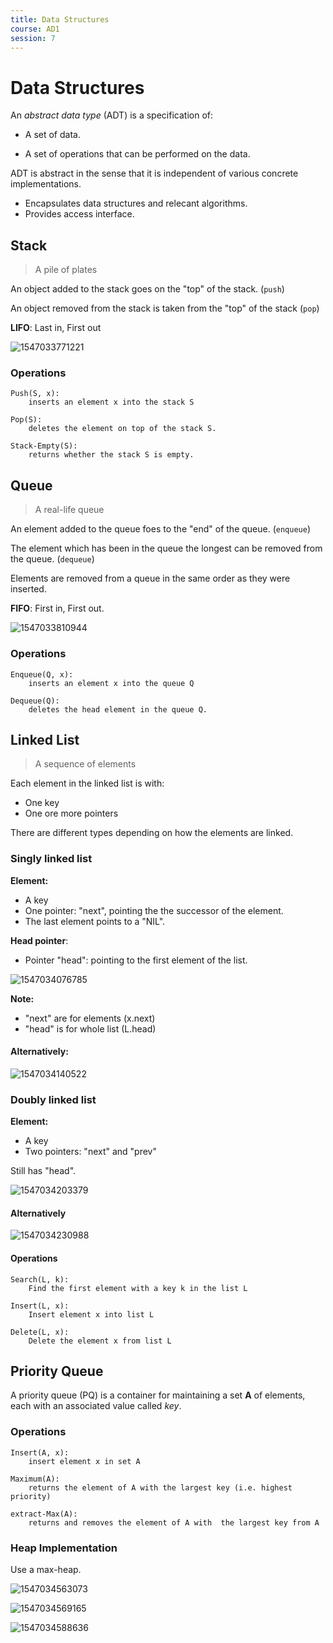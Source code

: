 ```yaml
---
title: Data Structures
course: AD1
session: 7
---
```


# Data Structures

An *abstract data type* (ADT) is a specification of:

* A set of data.

* A set of operations that can be performed on the data.


ADT is abstract in the sense that it is independent of various concrete implementations.

* Encapsulates data structures and relecant algorithms.
* Provides access interface.

## Stack

> A pile of plates

An object added to the stack goes on the "top" of the stack. (`push`)

An object removed from the stack is taken from the "top" of the stack (`pop`)

**LIFO**: Last in, First out

![1547033771221](images/1547033771221.png)



### Operations

```pseudocode
Push(S, x):
	inserts an element x into the stack S

Pop(S):
	deletes the element on top of the stack S.

Stack-Empty(S):
	returns whether the stack S is empty.
```



## Queue

> A real-life queue

An element added to the queue foes to the "end" of the queue. (`enqueue`)

The element which has been in the queue the longest can be removed from the queue. (`dequeue`)

Elements are removed from a queue in the same order as they were inserted.

**FIFO**: First in, First out.

![1547033810944](images/1547033810944.png)

### Operations

```pseudocode
Enqueue(Q, x):
	inserts an element x into the queue Q
	
Dequeue(Q):
	deletes the head element in the queue Q.
```

<div style="page-break-after: always;"></div>

## Linked List

> A sequence of elements

Each element in the linked list is with:

* One key
* One ore more pointers

There are different types depending on how the elements are linked.

### Singly linked list

**Element:**

* A key
* One pointer: "next", pointing the the successor of the element.
* The last element points to a "NIL".

**Head pointer**:

* Pointer "head": pointing to the first element of the list.

![1547034076785](images/1547034076785.png)

**Note:**

* "next" are for elements (x.next)
* "head" is for whole list (L.head)

#### Alternatively:

![1547034140522](images/1547034140522.png)

<div style="page-break-after: always;"></div>

### Doubly linked list

**Element:**

* A key
* Two pointers: "next" and "prev"

Still has "head".

![1547034203379](images/1547034203379.png)

#### Alternatively

![1547034230988](images/1547034230988.png)

#### Operations

```pseudocode
Search(L, k):
	Find the first element with a key k in the list L
	
Insert(L, x):
	Insert element x into list L
	
Delete(L, x):
	Delete the element x from list L
```

<div style="page-break-after: always;"></div>

## Priority Queue

A priority queue (PQ) is a container for maintaining a set **A** of elements, each with an associated value called *key*.

### Operations

```
Insert(A, x):
	insert element x in set A

Maximum(A):
	returns the element of A with the largest key (i.e. highest priority)

extract-Max(A):
	returns and removes the element of A with  the largest key from A
```

### Heap Implementation

Use a max-heap.

![1547034563073](images/1547034563073.png)



![1547034569165](images/1547034569165.png)



![1547034588636](images/1547034588636.png)



